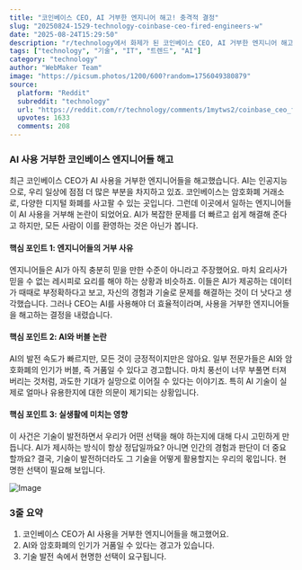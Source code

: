 ```yaml
---
title: "코인베이스 CEO, AI 거부한 엔지니어 해고! 충격적 결정"
slug: "20250824-1529-technology-coinbase-ceo-fired-engineers-w"
date: "2025-08-24T15:29:50"
description: "r/technology에서 화제가 된 코인베이스 CEO, AI 거부한 엔지니어 해고! 충격적 결정에 대한 깊이 있는 분석과 인사이트"
tags: ["technology", "기술", "IT", "트렌드", "AI"]
category: "technology"
author: "WebMaker Team"
image: "https://picsum.photos/1200/600?random=1756049380879"
source:
  platform: "Reddit"
  subreddit: "technology"
  url: "https://reddit.com/r/technology/comments/1mytws2/coinbase_ceo_fired_engineers_who_refused_to_use_ai/"
  upvotes: 1633
  comments: 208
---
```


### AI 사용 거부한 코인베이스 엔지니어들 해고

최근 코인베이스 CEO가 AI 사용을 거부한 엔지니어들을 해고했습니다. AI는 인공지능으로, 우리 일상에 점점 더 많은 부분을 차지하고 있죠. 코인베이스는 암호화폐 거래소로, 다양한 디지털 화폐를 사고팔 수 있는 곳입니다. 그런데 이곳에서 일하는 엔지니어들이 AI 사용을 거부해 논란이 되었어요. AI가 복잡한 문제를 더 빠르고 쉽게 해결해 준다고 하지만, 모든 사람이 이를 환영하는 것은 아닌가 봅니다.

#### 핵심 포인트 1: 엔지니어들의 거부 사유
엔지니어들은 AI가 아직 충분히 믿을 만한 수준이 아니라고 주장했어요. 마치 요리사가 믿을 수 없는 레시피로 요리를 해야 하는 상황과 비슷하죠. 이들은 AI가 제공하는 데이터가 때때로 부정확하다고 보고, 자신의 경험과 기술로 문제를 해결하는 것이 더 낫다고 생각했습니다. 그러나 CEO는 AI를 사용해야 더 효율적이라며, 사용을 거부한 엔지니어들을 해고하는 결정을 내렸습니다.

#### 핵심 포인트 2: AI와 버블 논란
AI의 발전 속도가 빠르지만, 모든 것이 긍정적이지만은 않아요. 일부 전문가들은 AI와 암호화폐의 인기가 버블, 즉 거품일 수 있다고 경고합니다. 마치 풍선이 너무 부풀면 터져버리는 것처럼, 과도한 기대가 실망으로 이어질 수 있다는 이야기죠. 특히 AI 기술이 실제로 얼마나 유용한지에 대한 의문이 제기되는 상황입니다.

#### 핵심 포인트 3: 실생활에 미치는 영향
이 사건은 기술이 발전하면서 우리가 어떤 선택을 해야 하는지에 대해 다시 고민하게 만듭니다. AI가 제시하는 방식이 항상 정답일까요? 아니면 인간의 경험과 판단이 더 중요할까요? 결국, 기술이 발전하더라도 그 기술을 어떻게 활용할지는 우리의 몫입니다. 현명한 선택이 필요해 보입니다.

![Image](https://picsum.photos/1200/600?random=1756049381400)

### 3줄 요약
1. 코인베이스 CEO가 AI 사용을 거부한 엔지니어들을 해고했어요.
2. AI와 암호화폐의 인기가 거품일 수 있다는 경고가 있습니다.
3. 기술 발전 속에서 현명한 선택이 요구됩니다.